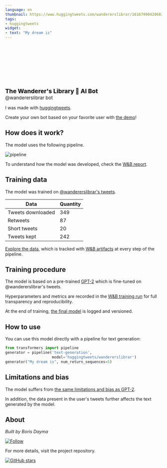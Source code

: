 ```yaml
---
language: en
thumbnail: https://www.huggingtweets.com/wandererslibrar/1616799042068/predictions.png
tags:
- huggingtweets
widget:
- text: "My dream is"
---
```


<div>
<div style="width: 132px; height:132px; border-radius: 50%; background-size: cover; background-image: url('https://pbs.twimg.com/profile_images/1160715040632299520/AQWwV1qg_400x400.jpg')">
</div>
<div style="margin-top: 8px; font-size: 19px; font-weight: 800">The Wanderer's Library 🤖 AI Bot </div>
<div style="font-size: 15px">@wandererslibrar bot</div>
</div>

I was made with [huggingtweets](https://github.com/borisdayma/huggingtweets).

Create your own bot based on your favorite user with [the demo](https://colab.research.google.com/github/borisdayma/huggingtweets/blob/master/huggingtweets-demo.ipynb)!

## How does it work?

The model uses the following pipeline.

![pipeline](https://github.com/borisdayma/huggingtweets/blob/master/img/pipeline.png?raw=true)

To understand how the model was developed, check the [W&B report](https://wandb.ai/wandb/huggingtweets/reports/HuggingTweets-Train-a-Model-to-Generate-Tweets--VmlldzoxMTY5MjI).

## Training data

The model was trained on [@wandererslibrar's tweets](https://twitter.com/wandererslibrar).

| Data | Quantity |
| --- | --- |
| Tweets downloaded | 349 |
| Retweets | 87 |
| Short tweets | 20 |
| Tweets kept | 242 |

[Explore the data](https://wandb.ai/wandb/huggingtweets/runs/3ukonasm/artifacts), which is tracked with [W&B artifacts](https://docs.wandb.com/artifacts) at every step of the pipeline.

## Training procedure

The model is based on a pre-trained [GPT-2](https://huggingface.co/gpt2) which is fine-tuned on @wandererslibrar's tweets.

Hyperparameters and metrics are recorded in the [W&B training run](https://wandb.ai/wandb/huggingtweets/runs/1j01gu1x) for full transparency and reproducibility.

At the end of training, [the final model](https://wandb.ai/wandb/huggingtweets/runs/1j01gu1x/artifacts) is logged and versioned.

## How to use

You can use this model directly with a pipeline for text generation:

```python
from transformers import pipeline
generator = pipeline('text-generation',
                     model='huggingtweets/wandererslibrar')
generator("My dream is", num_return_sequences=5)
```

## Limitations and bias

The model suffers from [the same limitations and bias as GPT-2](https://huggingface.co/gpt2#limitations-and-bias).

In addition, the data present in the user's tweets further affects the text generated by the model.

## About

*Built by Boris Dayma*

[![Follow](https://img.shields.io/twitter/follow/borisdayma?style=social)](https://twitter.com/intent/follow?screen_name=borisdayma)

For more details, visit the project repository.

[![GitHub stars](https://img.shields.io/github/stars/borisdayma/huggingtweets?style=social)](https://github.com/borisdayma/huggingtweets)

